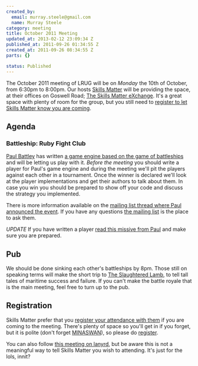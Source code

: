 ```yaml
--- 
created_by: 
  email: murray.steele@gmail.com
  name: Murray Steele
category: meeting
title: October 2011 Meeting
updated_at: 2013-02-12 23:09:34 Z
published_at: 2011-09-26 01:34:55 Z
created_at: 2011-09-26 08:34:55 Z
parts: {}

status: Published
---
```


The October 2011 meeting of LRUG will be on *Monday* the 10th of October, from 6:30pm to 8:00pm.  Our hosts [Skills Matter](http://skillsmatter.com/) will be providing the space, at their offices on Goswell Road; [The Skills Matter eXchange](http://skillsmatter.com/location-details/design-architecture/484/96).  It's a great space with plenty of room for the group, but you still need to <a href="#oct11registration">register to let Skills Matter know you are coming</a>.

Agenda
------

### Battleship: Ruby Fight Club

[Paul Battley](http://po-ru.com/) has written [a game engine based on the game of battleships](https://github.com/threedaymonk/battleship) and will be letting us play with it.  *Before the meeting* you should write a player for Paul's game engine and during the meeting we'll pit the players against each other in a tournament.  Once the winner is declared we'll look at the player implementations and get their authors to talk about them.  In case you win you should be prepared to show off your code and discuss the strategy you implemented.

There is more information available on the [mailing list thread where Paul announced the event](http://lists.lrug.org/pipermail/chat-lrug.org/2011-September/006352.html).  If you have any questions [the mailing list](http://lists.lrug.org/listinfo.cgi/chat-lrug.org) is the place to ask them.

_UPDATE_ 
If you have written a player [read this missive from Paul](http://lists.lrug.org/pipermail/chat-lrug.org/2011-October/006510.html) and make sure you are prepared.

Pub
---

We should be done sinking each other's battleships by 8pm.  Those still on speaking terms will make the short trip to [The Slaughtered Lamb](http://www.theslaughteredlambpub.com/), to tell tall tales of maritime success and failure.  If you can't make the battle royale that is the main meeting, feel free to turn up to the pub.

Registration <a name="sep11registration">&nbsp;</a>
---------------------------------------------------

Skills Matter prefer that you [register your attendance with them](http://skillsmatter.com/podcast/home/lrug-battleship/js-2718) if you are coming to the meeting.  There's plenty of space so you'll get in if you forget, but it is polite (don't forget [MINASWAN](http://oreilly.com/ruby/excerpts/ruby-learning-rails/ruby-glossary.html#I_indexterm_d1e32036)), so please do [register](http://skillsmatter.com/podcast/home/lrug-battleship/js-2718).

You can also follow [this meeting on lanyrd](http://lanyrd.com/2011/lrug-october/), but be aware this is not a meaningful way to tell Skills Matter you wish to attending.  It's just for the lols, innit?
